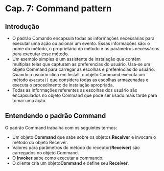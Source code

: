 # Cap. 7: Command pattern

## Introdução

- O padrão Comando encapsula todas as informações necessárias para executar uma ação ou acionar um evento. Essas informações são: o nome do método, o proprietário do método e os parãmetros necessários para executar esse método.
- Um exemplo simples é um assistente de instalação que contém multiplas telas que capturam as preferencias do usuário. Usa-se um objeto Command para carregar as escolhas e preferências do usuário. Quando o usuário clica em Install, o objeto Command executa um método `execute()` que considera todas as escolhas armazenadas e executa o procedimento de instalação apropriada.
- Todas as informações referentes as escolhas dos usuário são encapsulados no objeto Command que pode ser usado mais tarde para tomar uma ação.
 
## Entendendo o padrão Command

O padrão Command trabalha com os seguintes termos:

- Um objeto **Command** que sabe sobre os objetos **Receiver** e invocam o método do objeto Receiver.
- Valores para parâmetros do método do receptor(**Receiver**) são carregados no objeto Command.
- O **Invoker** sabe como executar a commando.
- O cliente cria um objeto**Command** e define seu **Receiver**. 
